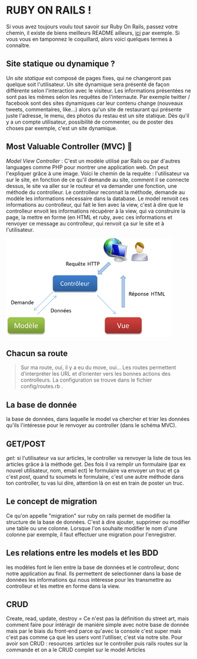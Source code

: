 # RUBY ON RAILS !


Si vous avez toujours voulu tout savoir sur Ruby On Rails, passez votre chemin, il existe de biens meilleurs README ailleurs, [ici](https://github.com/adam-p/markdown-here/wiki/Markdown-Cheatsheet) par exemple.
Si vous vous en tamponnez le coquillard, alors voici quelques termes à connaître.

## Site statique ou dynamique ? 
Un *site statique* est composé de pages fixes, qui ne changeront pas quelque soit l'utilisateur. Un site dynamique sera présenté de façon différente selon l'interaction avec le visiteur. Les informations présentées ne sont pas les mêmes selon les requêtes de l'internaute. Par exemple twitter / facebook sont des sites dynamiques car leur contenu change (nouveaux tweets, commentaires, like...) alors qu'un site de restaurant qui présente juste l'adresse, le menu, des photos du restau est un site statique. Dès qu'il y a un compte utilisateur, possibilité de commenter, ou de poster des choses par exemple, c'est un site dynamique.

## Most Valuable Controller (MVC) :basketball:

*Model View Controller* : C'est un modèle utilisé par Rails ou par d'autres languages comme PHP pour montrer une application web. On peut l'expliquer grâce à une image. Voici le chemin de la requête : l'utilisateur va sur le site, en fonction de ce qu'il demande au site, comment il se connecte dessus, le site va aller sur le routeur et va demander une fonction, une méthode du controlleur. Le controlleur reconnait la méthode, demande au modèle les informations nécessaire dans la database. Le model renvoit ces informations au controlleur, qui fait le lien avec la view, c'est à dire que le controlleur envoit les informations récupérer à la view, qui va construire la page, la mettre en forme (en HTML et ruby, avec ces informations et renvoyer ce message au controlleur, qui renvoit ça sur le site et à l'utilisateur.

![alt text](https://github.com/Nymze/Ruby_on_Rails/blob/master/MVC.png "MVC 1")

## Chacun sa route
> Sur ma route, oui, il y a eu du move, oui... 
Les routes permettent d’interpréter les URL et d’orienter vers les bonnes actions des controlleurs. La configuration se trouve dans le fichier config/routes.rb .


## La base de donnée

la base de données, dans laquelle le model va chercher et trier les données qu'ils l'intéresse pour le renvoyer au controller (dans le schéma MVC).

## GET/POST

*get*: si l'utilisateur va sur articles, le controller va renvoyer la liste de tous les articles grâce à la méthode get. Des fois il va remplir un formulaire (par ex nouvel utilisateur, nom, email ect) le formulaire va envoyer un truc et ça c'est *post*, quand tu soumets le formulaire, c'est une autre méthode dans ton controller, tu vas lui dire, attention là on est en train de poster un truc.

## Le concept de migration
Ce qu'on appelle "migration" sur ruby on rails permet de modifier la structure de la base de données. C'est à dire ajouter, supprimer ou modifier une table ou une colonne. Lorsque l'on souhaite modifier le nom d'une colonne par exemple, il faut effectuer une migration pour l'enregistrer.


## Les relations entre les models et les BDD
les modèles font le lien entre la base de données et le controlleur, donc notre application au final. Ils permettent de selectionner dans la base de données les informations qui nous intéresse pour les transmettre au controlleur et les mettre en forme dans la view.

## CRUD
Create, read, update, destroy = Ce n'est pas la définition du street art, mais comment faire pour intéragir de manière simple avec notre base de donnée mais par le biais du front-end parce qu'avec la console c'est super mais c'est pas comme ça que les users vont l'utiliser, c'est via notre site. 
Pour avoir son CRUD : resources :articles sur le controller puis rails routes sur la commande et on a le CRUD complet sur le model Articles

